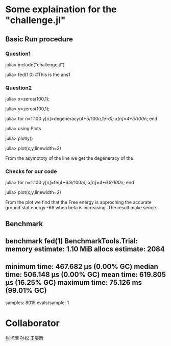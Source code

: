 # Some explaination for the "challenge.jl"

## Basic Run procedure

### Question1

julia> include("challenge.jl")

julia> fed(1.0) #This is the ans1

### Question2
julia> x=zeros(100,1);

julia> y=zeros(100,1);

julia> for n=1:100
            y[n]=degeneracy(4+5/100*n,1e-6);
            x[n]=4+5/100*n;
       end

julia> using Plots

julia> plotly()

julia> plot(x,y,linewidth=2)

From the asymptoty of the line we get the degeneracy of the 

### Checks for our code 

julia> for n=1:100
                y[n]=fe(4+6.8/100*n);
                x[n]=4+6.8/100*n;
       end

julia> plot(x,y,linewidth=2)

From the plot we find that the Free energy is approching the accurate ground stat energy -66 when beta is increasing. The result make sence.

## Benchmark
benchmark fed(1)
BenchmarkTools.Trial: 
  memory estimate:  1.10 MiB
  allocs estimate:  2084
  --------------
  minimum time:     467.682 μs (0.00% GC)
  median time:      506.148 μs (0.00% GC)
  mean time:        619.805 μs (16.25% GC)
  maximum time:     75.126 ms (99.01% GC)
  --------------
  samples:          8015
  evals/sample:     1

# Collaborator

张华琛 孙松 王昊昕
